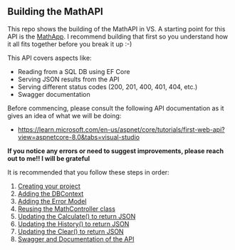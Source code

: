 ## Building the MathAPI

This repo shows the building of the MathAPI in VS. A starting point for this API is the [MathApp](https://github.com/VCDW-2025-PROG7311/MathApp). I recommend building that first so you understand how it all fits together before you break it up :-)

This API covers aspects like:
* Reading from a SQL DB using EF Core
* Serving JSON results from the API
* Serving different status codes (200, 201, 400, 401, 404, etc.)
* Swagger documentation

Before commencing, please consult the following API documentation as it gives an idea of what we will be doing:
* https://learn.microsoft.com/en-us/aspnet/core/tutorials/first-web-api?view=aspnetcore-8.0&tabs=visual-studio

**If you notice any errors or need to suggest improvements, please reach out to me!! I will be grateful**

It is recommended that you follow these steps in order:

1. [Creating your project](/Guides/CreatingYourProject.md)
1. [Adding the DBContext](/Guides/AddingtheDBContext.md)
1. [Adding the Error Model](/Guides/AddingTheErrorModel.md)
1. [Reusing the MathController class](/Guides/ReusingMathController.md)
1. [Updating the Calculate() to return JSON](/Guides/UpdatingCalculate.md)
1. [Updating the History() to return JSON](/Guides/UpdatingHistory.md)
1. [Updating the Clear() to return JSON](/Guides/UpdatingClear.md)
1. [Swagger and Documentation of the API](/Guides/SwaggerAndDocs.md)

